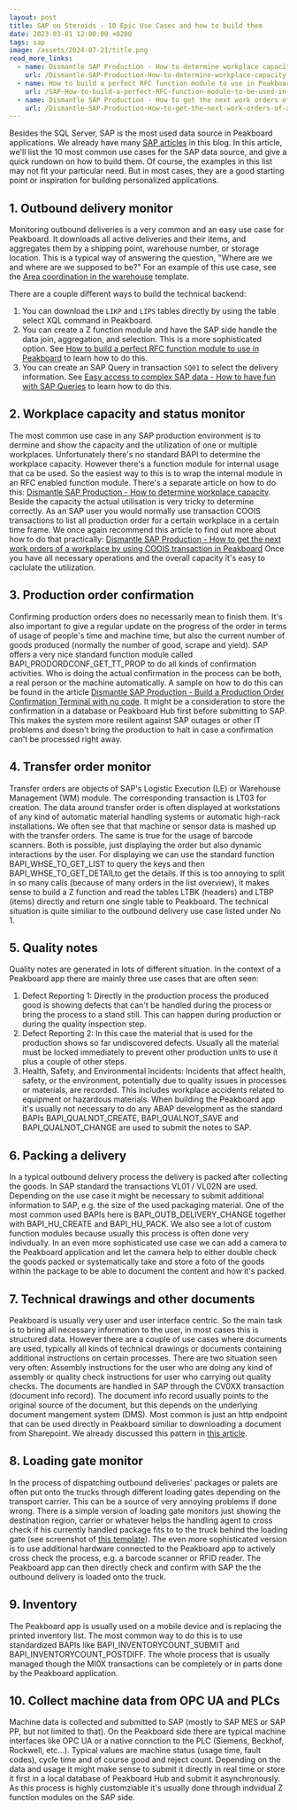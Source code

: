 ```yaml
---
layout: post
title: SAP on Steroids - 10 Epic Use Cases and how to build them
date: 2023-03-01 12:00:00 +0200
tags: sap
image: /assets/2024-07-21/title.png
read_more_links:
  - name: Dismantle SAP Production - How to determine workplace capacity
    url: /Dismantle-SAP-Production-How-to-determine-workplace-capacity.html
  - name: How to build a perfect RFC function module to use in Peakboard
    url: /SAP-How-to-build-a-perfect-RFC-function-module-to-be-used-in-Peakboard.html
  - name: Dismantle SAP Production - How to get the next work orders of a workplace by using COOIS transaction
    url: /Dismantle-SAP-Production-How-to-get-the-next-work-orders-of-a-workplace-by-using-COOIS-transaction-in-Peakboard.html
---
```

Besides the SQL Server, SAP is the most used data source in Peakboard applications. We already have many [SAP articles](/category/sap) in this blog.
In this article, we'll list the 10 most common use cases for the SAP data source, and give a quick rundown on how to build them. Of course, the examples in this list may not fit your particular need. But in most cases, they are a good starting point or inspiration for building personalized applications.

## 1. Outbound delivery monitor

Monitoring outbound deliveries is a very common and an easy use case for Peakboard. It downloads all active deliveries and their items, and aggregates them by a shipping point, warehouse number, or storage location. This is a typical way of answering the question, "Where are we and where are we supposed to be?" For an example of this use case, see the [Area coordination in the warehouse](https://templates.peakboard.com/Warehouse-Management-Areas-Coordination-With-SAP/en) template.

There are a couple different ways to build the technical backend:

1. You can download the `LIKP` and `LIPS` tables directly by using the table select XQL command in Peakboard.
2. You can create a Z function module and have the SAP side handle the data join, aggregation, and selection. This is a more sophisticated option. See [How to build a perfect RFC function module to use in Peakboard](https://how-to-dismantle-a-peakboard-box.com/SAP-How-to-build-a-perfect-RFC-function-module-to-be-used-in-Peakboard.html) to learn how to do this.
3. You can create an SAP Query in transaction `SQ01` to select the delivery information. See [Easy access to complex SAP data - How to have fun with SAP Queries](https://how-to-dismantle-a-peakboard-box.com/Easy-access-to-complex-SAP-data-or-how-to-have-fun-with-SAP-Queries.html) to learn how to do this.

## 2. Workplace capacity and status monitor 

The most common use case in any SAP production environment is to dermine and show the capacity and the utilization of one or multiple workplaces.
Unfortunately there's no standard BAPI to determine the workplace capacity. However there's a function module for internal usage that ca be used. So the easiest way to this is to wrap the internal module in an RFC enabled function module. There's a separate article on how to do this: [Dismantle SAP Production - How to determine workplace capacity](/Dismantle-SAP-Production-How-to-determine-workplace-capacity.html).
Beside the capacity the actual utilisation is very tricky to determine correctly. As an SAP user you would normally use transaction COOIS transactions to list all production order for a certain workplace in a certain time frame.
We once again recommend this article to find out more about how to do that practically: [Dismantle SAP Production - How to get the next work orders of a workplace by using COOIS transaction in Peakboard](/Dismantle-SAP-Production-How-to-get-the-next-work-orders-of-a-workplace-by-using-COOIS-transaction-in-Peakboard.html) 
Once you have all necessary operations and the overall capacity it's easy to caclulate the utilization.

## 3. Production order confirmation 

Confirming production orders does no necessarily mean to finish them. It's also important to give a regular update on the progress of the order in terms of usage of people's time and machine time, but also the current number of goods produced (normally the number of good, scrape and yield).
SAP offers a very nice standard function module called BAPI_PRODORDCONF_GET_TT_PROP to do all kinds of confirmation activities. 
Who is doing the actual confirmation in the process can be both, a real person or the machine automatically. A sample on how to do this can be found in the article [Dismantle SAP Production - Build a Production Order Confirmation Terminal with no code](/SAP-Production-Build-a-Production-Order-Confirmation-Terminal-with-no-code.html).
It might be a consideration to store the confirmation in a database or Peakboard Hub first before submitting to SAP. This makes the system more resilent against SAP outages or other IT problems and doesn't bring the production to halt in case a confirmation can't be processed right away.

## 4. Transfer order monitor 

Transfer orders are objects of SAP's Logistic Execution (LE) or Warehouse Management (WM) module. The corresponding transaction is LT03 for creation.
The data around transfer order is often displayed at workstations of any kind of automatic material handling systems or automatic high-rack installations. We often see that that machine or sensor data is mashed up with the transfer orders. The same is true for the usage of barcode scanners. Both is possible, just displaying the order but also dynamic interactions by the user.
For displaying we can use the standard function BAPI_WHSE_TO_GET_LIST to query the keys and then BAPI_WHSE_TO_GET_DETAILto get the details. If this is too annoying to split in so many calls (because of many orders in the list overview), it makes sense to build a Z function and read the tables LTBK (headers) and LTBP (items) directly and return one single table to Peakboard. The technical situation is quite similiar to the outbound delivery use case listed under No 1.

## 5. Quality notes

Quality notes are generated in lots of different situation. In the context of a Peakboard app there are mainly three use cases that are often seen:
1. Defect Reporting 1: Directly in the production process the produced good is showing defects that can't be handled during the process or bring the process to a stand still. This can happen during production or during the quality inspection step.
2. Defect Reporting 2: In this case the material that is used for the production shows so far undiscovered defects. Usually all the material must be locked immediately to prevent other production units to use it plus a couple of other steps.
3. Health, Safety, and Environmental Incidents:  Incidents that affect health, safety, or the environment, potentially due to quality issues in processes or materials, are recorded. This includes workplace accidents related to equipment or hazardous materials.
When building the Peakboard app it's usually not necessary to do any ABAP development as the standard BAPIs BAPI_QUALNOT_CREATE, BAPI_QUALNOT_SAVE and BAPI_QUALNOT_CHANGE are used to submit the notes to SAP. 

## 6. Packing a delivery 

In a typical outbound delivery process the delivery is packed after collecting the goods. In SAP standard the transactions VL01 / VL02N are used. Depending on the use case it might be necessary to submit additional information to SAP, e.g. the size of the used packaging material. One of the most common used BAPIs here is BAPI_OUTB_DELIVERY_CHANGE together with BAPI_HU_CREATE and BAPI_HU_PACK. We also see a lot of custom function modules because usually this process is often done very indivdually.
In an even more sophisticated use case we can add a camera to the Peakboard application and let the camera help to either double check the goods packed or systematically take and store a foto of the goods within the package to be able to document the content and how it's packed.

## 7. Technical drawings and other documents

Peakboard is usually very user and user interface centric. So the main task is to bring all necessary information to the user, in most cases this is structured data. However there are a couple of use cases where documents are used, typically all kinds of technical drawings or documents containing additional instructions on certain processes. There are two situation seen very often: Assembly instructions for the user who are doing any kind of assembly or quality check instructions for user who carrying out quality checks.
The documents are handled in SAP through the CV0XX transaction (document info record). The document info record usually points to the original source of the document, but this depends on the underlying document mangement system (DMS). Most common is just an http endpoint that can be used directly in Peakboard similiar to downloading a document from Sharepoint. We already discussed this pattern in [this article](/Dismantle-Sharepoint-How-to-use-a-document-library-to-store-techical-drawings-and-download-them-to-Peakboard-dynamically.html). 

## 8. Loading gate monitor 
In the process of dispatching outbound deliveries' packages or palets are often put onto the trucks through different loading gates depending on the transport carrier. This can be a source of very annoying problems if done wrong. There is a simple version of loading gate monitors just showing the destination region, carrier or whatever helps the handling agent to cross check if his currently handled package fits to to the truck behind the loading gate (see screenshot of [this template](https://templates.peakboard.com/Overview-Truck-Loading/en)). The even more sophisticated version is to use additional hardware connected to the Peakboard app to actively cross check the process, e.g. a barcode scanner or RFID reader. The Peakboard app can then directly check and confirm with SAP the the outbound delivery is loaded onto the truck. 

## 9. Inventory
The Peakboard app is usually used on a mobile device and is replacing the printed inventory list. The most common way to do this is to use standardized BAPIs like BAPI_INVENTORYCOUNT_SUBMIT and BAPI_INVENTORYCOUNT_POSTDIFF. The whole process that is usually managed though the MI0X transactions can be completely or in parts done by the Peakboard application.

## 10. Collect machine data from OPC UA and PLCs
Machine data is collected and submitted to SAP (mostly to SAP MES or SAP PP, but not limited to that). On the Peakboard side there are typical machine interfaces like OPC UA or a native connction to the PLC (Siemens, Beckhof, Rockwell, etc...). Typical values are machine status (usage time, fault codes), cycle time and of course good and reject count. Depending on the data and usage it might make sense to submit it directly in real time or store it first in a local database of Peakboard Hub and submit it asynchronously. As this process is highly customziable it's usually done through indvidual Z function modules on the SAP side.


